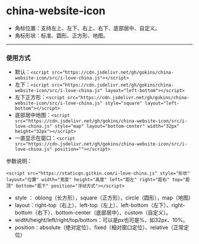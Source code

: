 # china-website-icon

* 角标位置：支持左上、左下、右上、右下、底部居中、自定义。
* 角标形状：标准、圆形、正方形、地图。

---

### 使用方式

* 默认：`<script src="https://cdn.jsdelivr.net/gh/gokins/china-website-icon/src/i-love-china.js"></script> `
* 左下：`<script src="https://cdn.jsdelivr.net/gh/gokins/china-website-icon/src/i-love-china.js" layout="left-bottom"></script> `
* 左下正方形：`<script src="https://cdn.jsdelivr.net/gh/gokins/china-website-icon/src/i-love-china.js" style="square" layout="left-bottom"></script> `
* 底部居中地图：`<script src="https://cdn.jsdelivr.net/gh/gokins/china-website-icon/src/i-love-china.js" style="map" layout="bottom-center" width="32px" height="32px"></script> `
* 一直显示在窗口：`<script src="https://cdn.jsdelivr.net/gh/gokins/china-website-icon/src/i-love-china.js" position=""></script> `

参数说明：

`<script src="https://staticqn.gitkin.com/i-love-china.js" style="形状" layout="位置" width="宽度" height="高度" left="距左" right="距右" top="距顶" bottom="距下" position="浮动方式"></script> `

* style ： oblong（长方形），square（正方形），circle（圆形），map（地图）
* layout：right-top（右上）、left-top（左上）、left-bottom（左下）、right-bottom（右下）、bottom-center（底部居中）、custom（自定义）。
* width/height/left/right/top/bottom：可以是px也可是%，如32px、10%。
* position：absolute（绝对定位）、fixed（相对窗口定位）、relative（正常定位）
